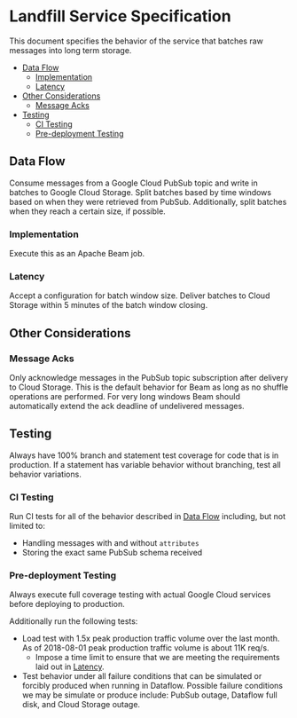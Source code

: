 # Landfill Service Specification

This document specifies the behavior of the service that batches raw messages
into long term storage.

<!-- START doctoc generated TOC please keep comment here to allow auto update -->
<!-- DON'T EDIT THIS SECTION, INSTEAD RE-RUN doctoc TO UPDATE -->


- [Data Flow](#data-flow)
  - [Implementation](#implementation)
  - [Latency](#latency)
- [Other Considerations](#other-considerations)
  - [Message Acks](#message-acks)
- [Testing](#testing)
  - [CI Testing](#ci-testing)
  - [Pre-deployment Testing](#pre-deployment-testing)

<!-- END doctoc generated TOC please keep comment here to allow auto update -->

## Data Flow

Consume messages from a Google Cloud PubSub topic and write in batches to
Google Cloud Storage. Split batches based by time windows based on when they
were retrieved from PubSub. Additionally, split batches when they reach a
certain size, if possible.

### Implementation

Execute this as an Apache Beam job.

### Latency

Accept a configuration for batch window size. Deliver batches to Cloud Storage
within 5 minutes of the batch window closing.

## Other Considerations

### Message Acks

Only acknowledge messages in the PubSub topic subscription after delivery to
Cloud Storage. This is the default behavior for Beam as long as no shuffle
operations are performed. For very long windows Beam should automatically
extend the ack deadline of undelivered messages.

## Testing

Always have 100% branch and statement test coverage for code that is in
production. If a statement has variable behavior without branching, test all
behavior variations.

### CI Testing

Run CI tests for all of the behavior described in [Data Flow](#data-flow)
including, but not limited to:

 * Handling messages with and without `attributes`
 * Storing the exact same PubSub schema received

### Pre-deployment Testing

Always execute full coverage testing with actual Google Cloud services
before deploying to production.

Additionally run the following tests:

 * Load test with 1.5x peak production traffic volume over the last month. As
   of 2018-08-01 peak production traffic volume is about 11K req/s.
   * Impose a time limit to ensure that we are meeting the requirements laid
     out in [Latency](#latency).
 * Test behavior under all failure conditions that can be simulated or forcibly
   produced when running in Dataflow. Possible failure conditions we may be
   simulate or produce include: PubSub outage, Dataflow full disk, and Cloud
   Storage outage.
